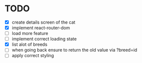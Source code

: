 # TODO
- [x] create details screen of the cat
- [x] implement react-router-dom
- [ ] load more feature
- [ ] implement correct loading state
- [x] list alot of breeds
- [ ] when going back ensure to return the old value via ?breed=id
- [ ] apply correct styling